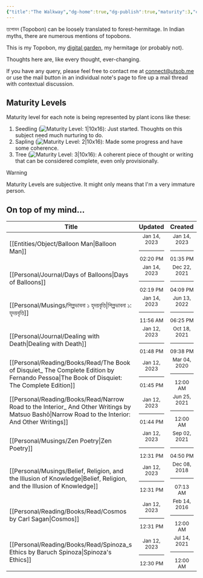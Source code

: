 ```yaml
---
{"title":"The Walkway","dg-home":true,"dg-publish":true,"maturity":3,"created":"2023-01-02T21:30:15+06:00","updated":"2023-01-13T13:34:42+06:00","dg-metatags":{"description":"Utsob's Digital Garden","og:description":"Utsob's Digital Garden"},"permalink":"/the-walkway/","metatags":{"description":"Utsob's Digital Garden","og:description":"Utsob's Digital Garden"},"tags":["gardenEntry"],"dgPassFrontmatter":true}
---
```


তপোবন (Topobon) can be loosely translated to forest-hermitage. In Indian myths, there are numerous mentions of topobons.

This is my Topobon, my [digital garden](https://cagrimmett.com/notes/2020/11/08/what-are-digital-gardens/), my hermitage (or probably not).

Thoughts here are, like every thought, ever-changing.

If you have any query, please feel free to contact me at [connect@utsob.me](mailto:connect@utsob.me) or use the mail button in an individual note's page to fire up a mail thread with contextual discussion.

## Maturity Levels
Maturity level for each note is being represented by plant icons like these:
  1. Seedling (![Maturity Level: 1|10x16](https://topobon.utsob.me/img/tree-1.svg)): Just started. Thoughts on this subject need much nurturing to do.
  2. Sapling (![Maturity Level: 2|10x16](https://topobon.utsob.me/img/tree-2.svg)): Made some progress and have some coherence.
  3. Tree (![Maturity Level: 3|10x16](https://topobon.utsob.me/img/tree-3.svg)): A coherent piece of thought or writing that can be considered complete, even only provisionally.


> [!Warning] 
> Maturity Levels are subjective. It might only means that I'm a very immature person.


## On top of my mind…
| Title                                                                                                                                               | Updated                                                   | Created                                                   |
| --------------------------------------------------------------------------------------------------------------------------------------------------- | --------------------------------------------------------- | --------------------------------------------------------- |
| [[Entities/Object/Balloon Man\|Balloon Man]]                                                                                                     | <center><small>Jan 14, 2023<hr/>02:20 PM</small></center> | <center><small>Jan 14, 2023<hr/>01:35 PM</small></center> |
| [[Personal/Journal/Days of Balloons\|Days of Balloons]]                                                                                          | <center><small>Jan 14, 2023<hr/>02:19 PM</small></center> | <center><small>Dec 22, 2021<hr/>04:09 PM</small></center> |
| [[Personal/Musings/শিল্পভাবনা ১ হৃদয়বৃত্তি\|শিল্পভাবনা ১: হৃদয়বৃত্তি]]                                                                          | <center><small>Jan 14, 2023<hr/>11:56 AM</small></center> | <center><small>Jun 13, 2022<hr/>06:25 PM</small></center> |
| [[Personal/Journal/Dealing with Death\|Dealing with Death]]                                                                                      | <center><small>Jan 12, 2023<hr/>01:48 PM</small></center> | <center><small>Oct 18, 2021<hr/>09:38 PM</small></center> |
| [[Personal/Reading/Books/Read/The Book of Disquiet_ The Complete Edition by Fernando Pessoa\|The Book of Disquiet: The Complete Edition]]        | <center><small>Jan 12, 2023<hr/>01:45 PM</small></center> | <center><small>Mar 04, 2020<hr/>12:00 AM</small></center> |
| [[Personal/Reading/Books/Read/Narrow Road to the Interior_ And Other Writings by Matsuo Bashō\|Narrow Road to the Interior: And Other Writings]] | <center><small>Jan 12, 2023<hr/>01:44 PM</small></center> | <center><small>Jun 25, 2021<hr/>12:00 AM</small></center> |
| [[Personal/Musings/Zen Poetry\|Zen Poetry]]                                                                                                      | <center><small>Jan 12, 2023<hr/>12:31 PM</small></center> | <center><small>Sep 02, 2021<hr/>04:50 PM</small></center> |
| [[Personal/Musings/Belief, Religion, and the Illusion of Knowledge\|Belief, Religion, and the Illusion of Knowledge]]                            | <center><small>Jan 12, 2023<hr/>12:31 PM</small></center> | <center><small>Dec 08, 2018<hr/>07:13 AM</small></center> |
| [[Personal/Reading/Books/Read/Cosmos by Carl Sagan\|Cosmos]]                                                                                     | <center><small>Jan 12, 2023<hr/>12:31 PM</small></center> | <center><small>Feb 14, 2016<hr/>12:00 AM</small></center> |
| [[Personal/Reading/Books/Read/Spinoza_s Ethics by Baruch Spinoza\|Spinoza's Ethics]]                                                             | <center><small>Jan 12, 2023<hr/>12:30 PM</small></center> | <center><small>Jul 14, 2021<hr/>12:00 AM</small></center> |

